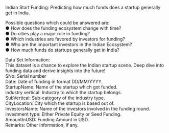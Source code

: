 Indian Start Funding: Predicting how much funds does a startup generally get in India.



Possible questions which could be answered are:<br>
● How does the funding ecosystem change with time?<br>
● Do cities play a major role in funding?<br>
● Which industries are favored by investors for funding?<br>
● Who are the important investors in the Indian Ecosystem?<br>
● How much funds do startups generally get in India?<br>



Data Set Information:<br>
This dataset is a chance to explore the Indian startup scene. Deep dive into funding data and
derive insights into the future!<br>
SNo: Serial number<br>
Date: Date of funding in format DD/MM/YYYY.<br>
StartupName: Name of the startup which got funded.<br>
industry vertical: Industry to which the startup belongs.<br>
SubVertical: Sub-category of the industry type.<br>
CityLocation: City which the startup is based out of.<br>
InvestorsName: Name of the investors involved in the funding round.<br>
investment type: Either Private Equity or Seed Funding.<br>
AmountInUSD: Funding Amount in USD.<br>
Remarks: Other information, if any.<br>
